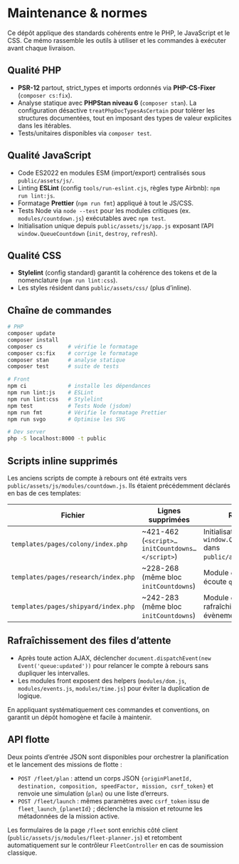 # Maintenance & normes

Ce dépôt applique des standards cohérents entre le PHP, le JavaScript et le CSS. Ce mémo rassemble les outils à utiliser
et les commandes à exécuter avant chaque livraison.

## Qualité PHP

- **PSR-12** partout, strict_types et imports ordonnés via **PHP-CS-Fixer** (`composer cs:fix`).
- Analyse statique avec **PHPStan niveau 6** (`composer stan`). La configuration désactive `treatPhpDocTypesAsCertain`
  pour tolérer les structures documentées, tout en imposant des types de valeur explicites dans les itérables.
- Tests/unitaires disponibles via `composer test`.

## Qualité JavaScript

- Code ES2022 en modules ESM (import/export) centralisés sous `public/assets/js/`.
- Linting **ESLint** (config `tools/run-eslint.cjs`, règles type Airbnb): `npm run lint:js`.
- Formatage **Prettier** (`npm run fmt`) appliqué à tout le JS/CSS.
- Tests Node via `node --test` pour les modules critiques (ex. `modules/countdown.js`) exécutables avec `npm test`.
- Initialisation unique depuis `public/assets/js/app.js` exposant l’API `window.QueueCountdown` (`init`, `destroy`,
  `refresh`).

## Qualité CSS

- **Stylelint** (config standard) garantit la cohérence des tokens et de la nomenclature (`npm run lint:css`).
- Les styles résident dans `public/assets/css/` (plus d’inline).

## Chaîne de commandes

```bash
# PHP
composer update   
composer install
composer cs        # vérifie le formatage
composer cs:fix    # corrige le formatage
composer stan      # analyse statique
composer test      # suite de tests

# Front
npm ci             # installe les dépendances
npm run lint:js    # ESLint
npm run lint:css   # Stylelint
npm test           # Tests Node (jsdom)
npm run fmt        # Vérifie le formatage Prettier
npm run svgo       # Optimise les SVG

# Dev server
php -S localhost:8000 -t public
```

## Scripts inline supprimés

Les anciens scripts de compte à rebours ont été extraits vers `public/assets/js/modules/countdown.js`. Ils étaient
précédemment déclarés en bas de ces templates:

| Fichier                              | Lignes supprimées                              | Remplacement                                                                      |
|--------------------------------------|------------------------------------------------|-----------------------------------------------------------------------------------|
| `templates/pages/colony/index.php`   | ~421-462 (`<script>…initCountdowns…</script>`) | Initialisation via `window.QueueCountdown.init()` dans `public/assets/js/app.js`. |
| `templates/pages/research/index.php` | ~228-268 (même bloc `initCountdowns`)          | Module `countdown.js` + écoute `queue:updated`.                                   |
| `templates/pages/shipyard/index.php` | ~242-283 (même bloc `initCountdowns`)          | Module `countdown.js` + rafraîchissement via évènements.                          |

## Rafraîchissement des files d’attente

- Après toute action AJAX, déclencher `document.dispatchEvent(new Event('queue:updated'))` pour relancer le compte à
  rebours sans dupliquer les intervalles.
- Les modules front exposent des helpers (`modules/dom.js`, `modules/events.js`, `modules/time.js`) pour éviter la
  duplication de logique.

En appliquant systématiquement ces commandes et conventions, on garantit un dépôt homogène et facile à maintenir.

## API flotte

Deux points d’entrée JSON sont disponibles pour orchestrer la planification et le lancement des missions de flotte :

- `POST /fleet/plan` : attend un corps JSON `{originPlanetId, destination, composition, speedFactor, mission, csrf_token}` et renvoie une simulation (`plan`) ou une liste d’erreurs.
- `POST /fleet/launch` : mêmes paramètres avec `csrf_token` issu de `fleet_launch_{planetId}` ; déclenche la mission et retourne les métadonnées de la mission active.

Les formulaires de la page `/fleet` sont enrichis côté client (`public/assets/js/modules/fleet-planner.js`) et retombent automatiquement sur le contrôleur `FleetController` en cas de soumission classique.
